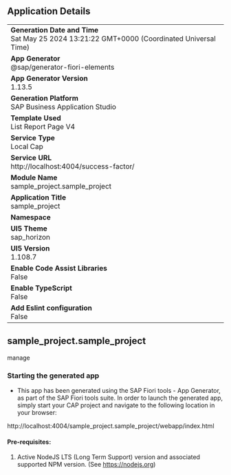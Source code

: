 ## Application Details
|               |
| ------------- |
|**Generation Date and Time**<br>Sat May 25 2024 13:21:22 GMT+0000 (Coordinated Universal Time)|
|**App Generator**<br>@sap/generator-fiori-elements|
|**App Generator Version**<br>1.13.5|
|**Generation Platform**<br>SAP Business Application Studio|
|**Template Used**<br>List Report Page V4|
|**Service Type**<br>Local Cap|
|**Service URL**<br>http://localhost:4004/success-factor/
|**Module Name**<br>sample_project.sample_project|
|**Application Title**<br>sample_project|
|**Namespace**<br>|
|**UI5 Theme**<br>sap_horizon|
|**UI5 Version**<br>1.108.7|
|**Enable Code Assist Libraries**<br>False|
|**Enable TypeScript**<br>False|
|**Add Eslint configuration**<br>False|

## sample_project.sample_project

manage

### Starting the generated app

-   This app has been generated using the SAP Fiori tools - App Generator, as part of the SAP Fiori tools suite.  In order to launch the generated app, simply start your CAP project and navigate to the following location in your browser:

http://localhost:4004/sample_project.sample_project/webapp/index.html

#### Pre-requisites:

1. Active NodeJS LTS (Long Term Support) version and associated supported NPM version.  (See https://nodejs.org)


